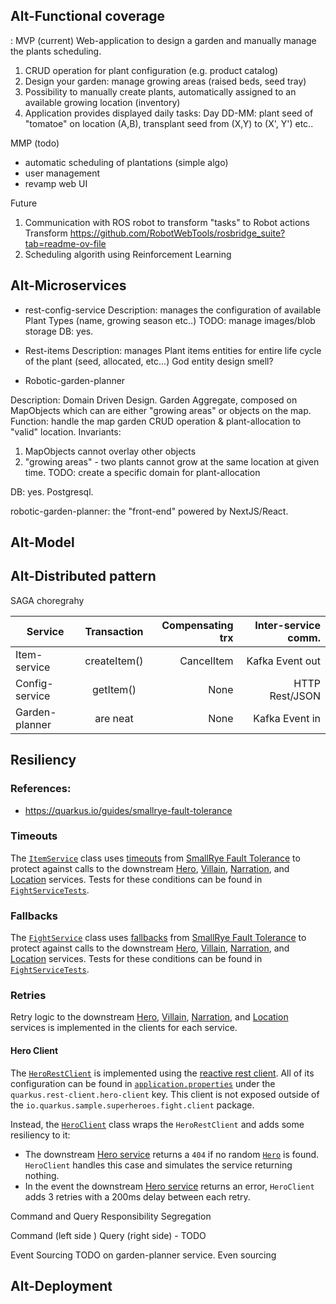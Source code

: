 Alt-Functional coverage
------ 
:
MVP (current)
Web-application to design a garden and manually manage the plants scheduling. 
1. CRUD operation for plant configuration (e.g. product catalog)
2. Design your garden: manage growing areas (raised beds, seed tray)
3. Possibility to manually create plants, automatically assigned to an available growing location (inventory)
4. Application provides displayed daily tasks: 
Day DD-MM: plant seed of "tomatoe" on location (A,B), transplant seed from (X,Y) to (X', Y') etc..

MMP (todo)
- automatic scheduling of plantations (simple algo)
- user management 
- revamp web UI 

Future 
1. Communication with ROS robot to transform "tasks" to Robot actions
Transform https://github.com/RobotWebTools/rosbridge_suite?tab=readme-ov-file
2. Scheduling algorith using Reinforcement Learning


Alt-Microservices 
------ 

- rest-config-service
Description: manages the configuration of available Plant Types (name, growing season etc..)
TODO: manage images/blob storage
DB: yes. 

- Rest-items 
Description: manages Plant items entities for entire life cycle of the plant (seed, allocated, etc...) 
God entity design smell? 

- Robotic-garden-planner 

Description: Domain Driven Design. Garden Aggregate, composed on MapObjects which can are either "growing areas" or objects on the map. 
Function: handle the map garden CRUD operation & plant-allocation to "valid" location. 
Invariants: 
1. MapObjects cannot overlay other objects
2. "growing areas" - two plants cannot grow at the same location at given time. TODO: create a specific domain for plant-allocation 

DB: yes. Postgresql. 

robotic-garden-planner: the "front-end" powered by NextJS/React.

Alt-Model
-----


Alt-Distributed pattern 
------ 



SAGA choregrahy 

| Service         | Transaction   | Compensating trx | Inter-service comm.
| --------------- |:-------------:| ----------------:|----------------:|
| Item-service    | createItem()  | CancelItem       | Kafka Event out |
| Config-service  | getItem()     | None             | HTTP Rest/JSON  |
| Garden-planner  | are neat      | None             | Kafka Event in  |



## Resiliency

### References:
- https://quarkus.io/guides/smallrye-fault-tolerance

### Timeouts
The [`ItemService`](src/main/java/io/quarkus/sample/superheroes/fight/service/FightService.java) class uses [timeouts](https://quarkus.io/guides/smallrye-fault-tolerance#adding-resiliency-timeouts) from [SmallRye Fault Tolerance](https://quarkus.io/guides/smallrye-fault-tolerance) to protect against calls to the downstream [Hero](../rest-heroes), [Villain](../rest-villains), [Narration](../rest-narration), and [Location](../grpc-locations) services. Tests for these conditions can be found in [`FightServiceTests`](src/test/java/io/quarkus/sample/superheroes/fight/service/FightServiceTests.java).

### Fallbacks
The [`FightService`](src/main/java/io/quarkus/sample/superheroes/fight/service/FightService.java) class uses [fallbacks](https://quarkus.io/guides/smallrye-fault-tolerance#adding-resiliency-fallbacks) from [SmallRye Fault Tolerance](https://quarkus.io/guides/smallrye-fault-tolerance) to protect against calls to the downstream [Hero](../rest-heroes), [Villain](../rest-villains), [Narration](../rest-narration), and [Location](../grpc-locations) services. Tests for these conditions can be found in [`FightServiceTests`](src/test/java/io/quarkus/sample/superheroes/fight/service/FightServiceTests.java).

### Retries
Retry logic to the downstream [Hero](../rest-heroes), [Villain](../rest-villains), [Narration](../rest-narration), and [Location](../grpc-locations) services is implemented in the clients for each service.

#### Hero Client
The [`HeroRestClient`](src/main/java/io/quarkus/sample/superheroes/fight/client/HeroRestClient.java) is implemented using the [reactive rest client](https://quarkus.io/guides/rest-client-reactive). All of its configuration can be found in [`application.properties`](src/main/resources/application.properties) under the `quarkus.rest-client.hero-client` key. This client is not exposed outside of the `io.quarkus.sample.superheroes.fight.client` package.

Instead, the [`HeroClient`](src/main/java/io/quarkus/sample/superheroes/fight/client/HeroClient.java) class wraps the `HeroRestClient` and adds some resiliency to it:
- The downstream [Hero service](../rest-heroes) returns a `404` if no random [`Hero`](src/main/java/io/quarkus/sample/superheroes/fight/client/Hero.java) is found. `HeroClient` handles this case and simulates the service returning nothing.
- In the event the downstream [Hero service](../rest-heroes) returns an error, `HeroClient` adds 3 retries with a 200ms delay between each retry.


Command and Query Responsibility Segregation

Command (left side )
Query (right side) - TODO


Event Sourcing 
TODO on garden-planner service. Even sourcing 

Alt-Deployment
------ 